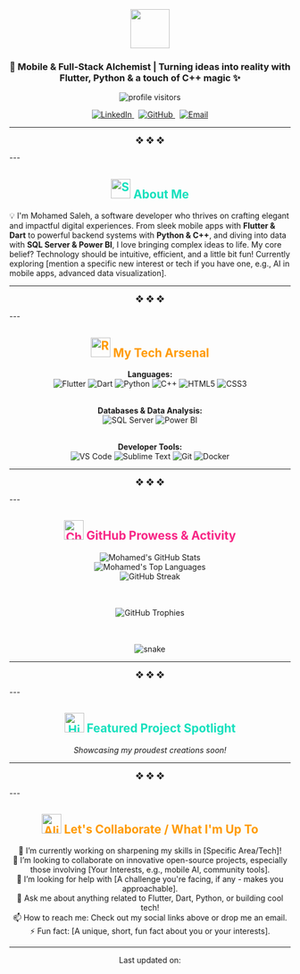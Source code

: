 <div align="center">

  <a href="https://git.io/typing-svg">
    <img height="70" src="https://readme-typing-svg.herokuapp.com/?lines=Hello,+There!+👋;My+Name+is+Mohamed+Saleh..;I+build+creative+solutions!&center=true&size=28&font=Fira+Code&color=16E0BD&vCenter=true&width=435">
  </a>

  <h3>
    🚀 Mobile & Full-Stack Alchemist | Turning ideas into reality with Flutter, Python & a touch of C++ magic ✨
  </h3>

  <img src="https://komarev.com/ghpvc/?username=YourGitHubUsername&label=Profile+Visitors&color=FF9A00&style=flat-square" alt="profile visitors" />

</div>

<p align="center">
  <a href="https://www.linkedin.com/in/%E2%80%AAmohamed-saleh%E2%80%AC%E2%80%8F-033309306/" target="_blank">
    <img src="https://img.shields.io/badge/LinkedIn-0A66C2?style=for-the-badge&logo=linkedin&logoColor=white&color=0A66C2" alt="LinkedIn"/>
  </a>
  &nbsp;
  <a href="https://github.com/Mohamed-saleh-20" target="_blank">
    <img src="https://img.shields.io/badge/GitHub-181717?style=for-the-badge&logo=github&logoColor=white&color=181717" alt="GitHub"/>
  </a>
  &nbsp;
  <a href="mailto:https://mail.google.com/mail/u/0/#inbox" target="_blank">
    <img src="https://img.shields.io/badge/Say%20Hello-F72585?style=for-the-badge&logo=gmail&logoColor=white" alt="Email"/>
  </a>
  </p>

---
<p align="center">❖ ❖ ❖</p>
---

<h2 align="center" style="color:#16E0BD;">
  <img src="https://raw.githubusercontent.com/Tarikul-Islam-Anik/Animated-Fluent-Emojis/master/Emojis/Objects/Scroll.png" alt="Scroll" width="35" height="35" /> About Me
</h2>

💡 I'm Mohamed Saleh, a software developer who thrives on crafting elegant and impactful digital experiences. From sleek mobile apps with **Flutter & Dart** to powerful backend systems with **Python & C++**, and diving into data with **SQL Server & Power BI**, I love bringing complex ideas to life. My core belief? Technology should be intuitive, efficient, and a little bit fun! Currently exploring [mention a specific new interest or tech if you have one, e.g., AI in mobile apps, advanced data visualization].

---
<p align="center">❖ ❖ ❖</p>
---

<h2 align="center" style="color:#FF9A00;">
  <img src="https://raw.githubusercontent.com/Tarikul-Islam-Anik/Animated-Fluent-Emojis/master/Emojis/Travel%20and%20Places/Rocket.png" alt="Rocket" width="35" height="35" /> My Tech Arsenal
</h2>

<div align="center">

  **Languages:**<br/>
  <img src="https://img.shields.io/badge/Flutter-02569B?style=for-the-badge&logo=flutter&logoColor=white&color=02569B" alt="Flutter"/>
  <img src="https://img.shields.io/badge/Dart-0175C2?style=for-the-badge&logo=dart&logoColor=white&color=0175C2" alt="Dart"/>
  <img src="https://img.shields.io/badge/Python-3776AB?style=for-the-badge&logo=python&logoColor=white&color=3776AB" alt="Python"/>
  <img src="https://img.shields.io/badge/C++-00599C?style=for-the-badge&logo=cplusplus&logoColor=white&color=00599C" alt="C++"/>
  <img src="https://img.shields.io/badge/HTML5-E34F26?style=for-the-badge&logo=html5&logoColor=white&color=E34F26" alt="HTML5"/>
  <img src="https://img.shields.io/badge/CSS3-1572B6?style=for-the-badge&logo=css3&logoColor=white&color=1572B6" alt="CSS3"/>
  <br/><br/>

  **Databases & Data Analysis:**<br/>
  <img src="https://img.shields.io/badge/SQL%20Server-CC2927?style=for-the-badge&logo=microsoftsqlserver&logoColor=white&color=CC2927" alt="SQL Server"/>
  <img src="https://img.shields.io/badge/PowerBI-F2C811?style=for-the-badge&logo=powerbi&logoColor=black&color=F2C811" alt="Power BI"/>
  <br/><br/>

  **Developer Tools:**<br/>
  <img src="https://img.shields.io/badge/VSCode-007ACC?style=for-the-badge&logo=visualstudiocode&logoColor=white&color=007ACC" alt="VS Code"/>
  <img src="https://img.shields.io/badge/Sublime%20Text-FF9800?style=for-the-badge&logo=sublimetext&logoColor=white&color=FF9800" alt="Sublime Text"/>
  <img src="https://img.shields.io/badge/Git-F05032?style=for-the-badge&logo=git&logoColor=white&color=F05032" alt="Git"/>
  <img src="https://img.shields.io/badge/Docker-2496ED?style=for-the-badge&logo=docker&logoColor=white&color=2496ED" alt="Docker"/> </div>

---
<p align="center">❖ ❖ ❖</p>
---

<h2 align="center" style="color:#F72585;">
  <img src="https://raw.githubusercontent.com/Tarikul-Islam-Anik/Animated-Fluent-Emojis/master/Emojis/Activities/Chart%20Increasing.png" alt="Chart Increasing" width="35" height="35" /> GitHub Prowess & Activity
</h2>

<div align="center">

  <img src="https://github-readme-stats.vercel.app/api?username=YourGitHubUsername&show_icons=true&theme=github_dark&hide_border=true&count_private=true&icon_color=16E0BD&text_color=FFFFFF&title_color=F72585&bg_color=0d1117" alt="Mohamed's GitHub Stats" />
  <br/>
  <img src="https://github-readme-stats.vercel.app/api/top-langs/?username=YourGitHubUsername&layout=compact&theme=github_dark&hide_border=true&langs_count=8&card_width=400&icon_color=16E0BD&text_color=FFFFFF&title_color=F72585&bg_color=0d1117" alt="Mohamed's Top Languages" />
  <br/>
  <img src="https://github-readme-streak-stats.herokuapp.com/?user=YourGitHubUsername&theme=dark&hide_border=true&stroke=FF9A00&background=0D1117&ring=16E0BD&fire=FF9A00&currStreakNum=FFFFFF&sideNums=FFFFFF&currStreakLabel=F72585&sideLabels=FFFFFF" alt="GitHub Streak" />

  <br/><br/>
  <img src="https://github-profile-trophy.vercel.app/?username=YourGitHubUsername&theme=radical&no-frame=true&no-bg=true&margin-w=4&margin-h=4&column=4" alt="GitHub Trophies" />

  <br/><br/>
  <img src="https://raw.githubusercontent.com/YourGitHubUsername/YourGitHubUsername/output/github-contribution-grid-snake.svg" alt="snake" />
  </div>

---
<p align="center">❖ ❖ ❖</p>
---

<h2 align="center" style="color:#16E0BD;">
  <img src="https://raw.githubusercontent.com/Tarikul-Islam-Anik/Animated-Fluent-Emojis/master/Emojis/Travel%20and%20Places/High%20Voltage.png" alt="High Voltage" width="35" height="35" /> Featured Project Spotlight
</h2>

<div align="center">
  <p><em>Showcasing my proudest creations soon!</em></p>
</div>

---
<p align="center">❖ ❖ ❖</p>
---

<h2 align="center" style="color:#FF9A00;">
  <img src="https://raw.githubusercontent.com/Tarikul-Islam-Anik/Animated-Fluent-Emojis/master/Emojis/Smilies/Alien%20Monster.png" alt="Alien Monster" width="35" height="35" /> Let's Collaborate / What I'm Up To
</h2>

<p align="center">
  🔭 I’m currently working on sharpening my skills in [Specific Area/Tech]!
  <br/>
  👯 I’m looking to collaborate on innovative open-source projects, especially those involving [Your Interests, e.g., mobile AI, community tools].
  <br/>
  🤔 I’m looking for help with [A challenge you're facing, if any - makes you approachable].
  <br/>
  💬 Ask me about anything related to Flutter, Dart, Python, or building cool tech!
  <br/>
  📫 How to reach me: Check out my social links above or drop me an email.
  <br/>
  ⚡ Fun fact: [A unique, short, fun fact about you or your interests].
</p>

---
<p align="center">Last updated on: </p>
